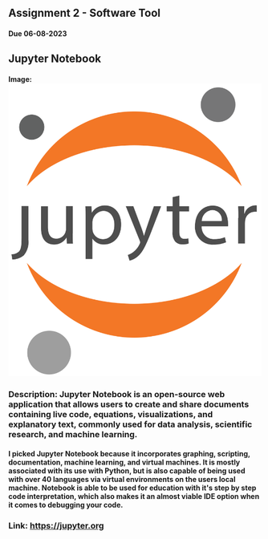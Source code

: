 ## Assignment 2 - Software Tool
#### Due 06-08-2023 
## Jupyter Notebook
#### Image: ![Jupyter Logo](https://github.com/derrk/4883-Software-Tools-Pollock/blob/main/jupyterlogo.svg.png)
### Description: Jupyter Notebook is an open-source web application that allows users to create and share documents containing live code, equations, visualizations, and explanatory text, commonly used for data analysis, scientific research, and machine learning.
#### I picked Jupyter Notebook because it incorporates graphing, scripting, documentation, machine learning, and virtual machines. It is mostly associated with its use with Python, but is also capable of being used with over 40 languages via virtual environments on the users local machine. Notebook is able to be used for education with it's step by step code interpretation, which also makes it an almost viable IDE option when it comes to debugging your code. 
### Link: https://jupyter.org

